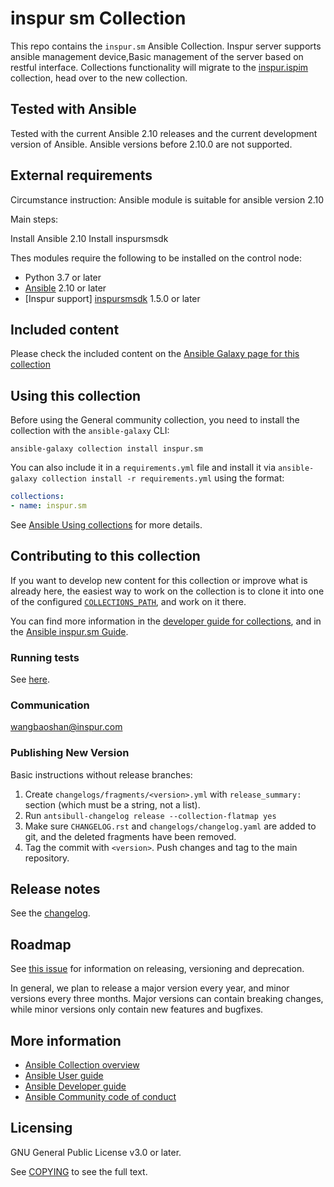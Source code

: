 # inspur sm Collection

This repo contains the `inspur.sm` Ansible Collection. Inspur server supports ansible management device,Basic management of the server based on restful interface.
Collections functionality will migrate to the [inspur.ispim](https://galaxy.ansible.com/inspur/ispim) collection, head over to the new collection.

## Tested with Ansible

Tested with the current Ansible 2.10 releases and the current development version of Ansible. Ansible versions before 2.10.0 are not supported.

## External requirements

Circumstance instruction:
Ansible module is suitable for ansible version 2.10

Main steps:

Install Ansible 2.10
Install inspursmsdk 
<!--- A step-by-step reproduction of the problem is helpful if there is no related issue -->
Thes modules require the following to be installed on the control node:

* Python 3.7 or later
* [Ansible](http://www.ansible.com) 2.10 or later
* [Inspur support] [inspursmsdk](https://github.com/ISIB-Group/inspursmsdk) 1.5.0 or later

## Included content

Please check the included content on the [Ansible Galaxy page for this collection](https://galaxy.ansible.com/inspur/sm)

## Using this collection

Before using the General community collection, you need to install the collection with the `ansible-galaxy` CLI:

    ansible-galaxy collection install inspur.sm

You can also include it in a `requirements.yml` file and install it via `ansible-galaxy collection install -r requirements.yml` using the format:

```yaml
collections:
- name: inspur.sm
```

See [Ansible Using collections](https://isib-group.github.io/inspur.sm-docs/index.html) for more details.

## Contributing to this collection

If you want to develop new content for this collection or improve what is already here, the easiest way to work on the collection is to clone it into one of the configured [`COLLECTIONS_PATH`](https://docs.ansible.com/ansible/latest/reference_appendices/config.html#collections-paths), and work on it there.

You can find more information in the [developer guide for collections](https://docs.ansible.com/ansible/devel/dev_guide/developing_collections.html#contributing-to-collections), and in the [Ansible inspur.sm Guide](https://isib-group.github.io/inspur.sm-docs/index.html).

### Running tests

See [here](https://docs.ansible.com/ansible/devel/dev_guide/developing_collections.html#testing-collections).

### Communication

wangbaoshan@inspur.com


### Publishing New Version

Basic instructions without release branches:

1. Create `changelogs/fragments/<version>.yml` with `release_summary:` section (which must be a string, not a list).
2. Run `antsibull-changelog release --collection-flatmap yes`
3. Make sure `CHANGELOG.rst` and `changelogs/changelog.yaml` are added to git, and the deleted fragments have been removed.
4. Tag the commit with `<version>`. Push changes and tag to the main repository.

## Release notes

See the [changelog](https://github.com/ISIB-Group/inspur.sm/blob/main/CHANGELOG.rst).

## Roadmap

See [this issue](https://github.com/ISIB-Group/inspur.sm/issues/27) for information on releasing, versioning and deprecation.

In general, we plan to release a major version every year, and minor versions every three months. Major versions can contain breaking changes, while minor versions only contain new features and bugfixes.


## More information

- [Ansible Collection overview](https://github.com/ansible-collections/overview)
- [Ansible User guide](https://docs.ansible.com/ansible/latest/user_guide/index.html)
- [Ansible Developer guide](https://docs.ansible.com/ansible/latest/dev_guide/index.html)
- [Ansible Community code of conduct](https://docs.ansible.com/ansible/latest/community/code_of_conduct.html)

## Licensing

GNU General Public License v3.0 or later.

See [COPYING](https://www.gnu.org/licenses/gpl-3.0.txt) to see the full text.
